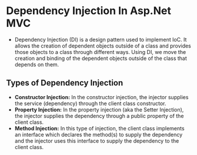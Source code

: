 #  Dependency Injection In Asp.Net MVC
* Dependency Injection (DI) is a design pattern used to implement IoC. It allows the creation of dependent objects outside of a class and provides those objects to a class through different ways. Using DI, we move the creation and binding of the dependent objects outside of the class that depends on them.
## Types of Dependency Injection
* **Constructor Injection:** In the constructor injection, the injector supplies the service (dependency) through the client class constructor.
* **Property Injection:** In the property injection (aka the Setter Injection), the injector supplies the dependency through a public property of the client class.
* **Method Injection:** In this type of injection, the client class implements an interface which declares the method(s) to supply the dependency and the injector uses this interface to supply the dependency to the client class.
